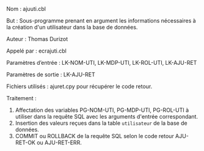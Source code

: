 Nom : ajuuti.cbl

But : Sous-programme prenant en argument les informations nécessaires à la création d'un utilisateur dans la base de données.

Auteur : Thomas Durizot

Appelé par : ecrajuti.cbl

Paramètres d’entrée : LK-NOM-UTI, LK-MDP-UTI, LK-ROL-UTI, LK-AJU-RET

Paramètres de sortie : LK-AJU-RET

Fichiers utilisés : ajuret.cpy pour récupérer le code retour.  

Traitement :

1. Affectation des variables PG-NOM-UTI, PG-MDP-UTI, PG-ROL-UTI à utiliser dans la requête SQL avec les arguments d'entrée correspondant.
2. Insertion des valeurs reçues dans la table `utilisateur` de la base de données.  
3. COMMIT ou ROLLBACK de la requête SQL selon le code retour AJU-RET-OK ou AJU-RET-ERR.
